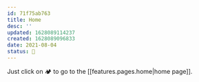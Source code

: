 ```yaml
---
id: 71f75ab763
title: Home
desc: ''
updated: 1628089114237
created: 1628089096833
date: 2021-08-04
status: 🌱
---
```


Just click on 🏕 to go to the [[features.pages.home|home page]].
